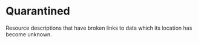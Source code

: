 # Quarantined
Resource descriptions that have broken links to data which its location has become unknown.
